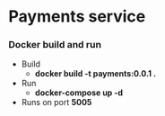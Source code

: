 # Payments service


### Docker build and run
- Build
    - **docker build -t payments:0.0.1 .**
- Run
    - **docker-compose up -d**
- Runs on port **5005**